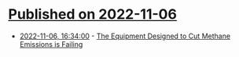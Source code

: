 # [Published on 2022-11-06](index.md)

* [2022-11-06, 16:34:00](https://hardware.slashdot.org/story/22/11/05/2319203/the-equipment-designed-to-cut-methane-emissions-is-failing?utm_source=rss1.0mainlinkanon&utm_medium=feed) - [The Equipment Designed to Cut Methane Emissions is Failing](https://hardware.slashdot.org/story/22/11/05/2319203/the-equipment-designed-to-cut-methane-emissions-is-failing?utm_source=rss1.0mainlinkanon&utm_medium=feed)
